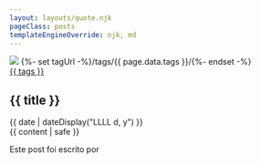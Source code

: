 ```yaml
---
layout: layouts/quote.njk
pageClass: posts
templateEngineOverride: njk, md
---
```


<div id="post">
	<div class="post">
		<img class="post_image" src="{{ image }}">
		{%- set tagUrl -%}/tags/{{ page.data.tags }}/{%- endset -%}
	  <div class="blog_tag"><a onload="tagColor()" href="{{ tagUrl | url }}">{{ tags }}</a></div>
		<h2 class="post_title">{{ title }}</h2>
		<div class="blog_date"><time datetime="{{ page.date }}">{{ date | dateDisplay("LLLL d, y") }}</time></div>
	  <div class="post_text">{{ content | safe }}</div>
	  <div class="footnote"><p class="">Este post foi escrito por</p></div>
  </div>
</div>

